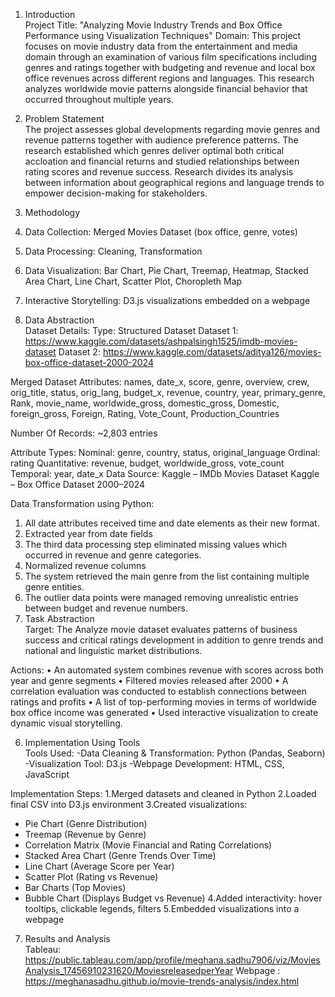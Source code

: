 1. Introduction  
Project Title:
"Analyzing Movie Industry Trends and Box Office Performance using Visualization Techniques"
Domain:
This project focuses on movie industry data from the entertainment and media domain through an examination of various film specifications including genres and ratings together with budgeting and revenue and local box office revenues across different regions and languages. This research analyzes worldwide movie patterns alongside financial behavior that occurred throughout multiple years.
2. Problem Statement  
The project assesses global developments regarding movie genres and revenue patterns together with audience preference patterns. The research established which genres deliver optimal both critical accloation and financial returns and studied relationships between rating scores and revenue success. Research divides its analysis between information about geographical regions and language trends to empower decision-making for stakeholders.
3. Methodology  
1.	Data Collection: Merged Movies Dataset (box office, genre, votes)
2.	Data Processing: Cleaning, Transformation
3.	Data Visualization: Bar Chart, Pie Chart, Treemap, Heatmap, Stacked Area Chart, Line Chart, Scatter Plot, Choropleth Map
4.	Interactive Storytelling: D3.js visualizations embedded on a webpage
 

4. Data Abstraction  
Dataset Details:
Type: Structured Dataset
Dataset 1: https://www.kaggle.com/datasets/ashpalsingh1525/imdb-movies-dataset
Dataset 2: https://www.kaggle.com/datasets/aditya126/movies-box-office-dataset-2000-2024

Merged Dataset Attributes:
names, date_x, score, genre, overview, crew, orig_title, status, orig_lang, budget_x, revenue, country, year, primary_genre, Rank, movie_name, worldwide_gross, domestic_gross, Domestic, foreign_gross, Foreign, Rating, Vote_Count, Production_Countries

Number Of Records: ~2,803 entries
 
Attribute Types:
Nominal: genre, country, status, original_language
Ordinal: rating
Quantitative: revenue, budget, worldwide_gross, vote_count
Temporal: year, date_x
Data Source:
Kaggle – IMDb Movies Dataset
Kaggle – Box Office Dataset 2000–2024

Data Transformation using Python:

1.	All date attributes received time and date elements as their new format.
2.	Extracted year from date fields
3.	The third data processing step eliminated missing values which occurred in revenue and genre categories.
4.	Normalized revenue columns
5.	The system retrieved the main genre from the list containing multiple genre entities.
6.	The outlier data points were managed removing unrealistic entries between budget and revenue numbers.  
5. Task Abstraction  
Target:
The Analyze movie dataset evaluates patterns of business success and critical ratings development in addition to genre trends and national and linguistic market distributions.
   
Actions:
•	An automated system combines revenue with scores across both year and genre segments
•	Filtered movies released after 2000
•	A correlation evaluation was conducted to establish connections between ratings and profits
•	A list of top-performing movies in terms of worldwide box office income was generated
•	Used interactive visualization to create dynamic visual storytelling.
 

6. Implementation Using Tools  
Tools Used:
-Data Cleaning & Transformation: Python (Pandas, Seaborn)
-Visualization Tool: D3.js
-Webpage Development: HTML, CSS, JavaScript

Implementation Steps:
1.Merged datasets and cleaned in Python
2.Loaded final CSV into D3.js environment
3.Created visualizations:
  - Pie Chart (Genre Distribution)
  - Treemap (Revenue by Genre)
  - Correlation Matrix (Movie Financial and Rating Correlations)
  - Stacked Area Chart (Genre Trends Over Time)
  - Line Chart (Average Score per Year)
  - Scatter Plot (Rating vs Revenue)
  - Bar Charts (Top Movies)
  - Bubble Chart (Displays Budget vs Revenue)
4.Added interactivity: hover tooltips, clickable legends, filters
5.Embedded visualizations into a webpage
7. Results and Analysis  
Tableau: https://public.tableau.com/app/profile/meghana.sadhu7906/viz/MoviesAnalysis_17456910231620/MoviesreleasedperYear
Webpage : https://meghanasadhu.github.io/movie-trends-analysis/index.html
